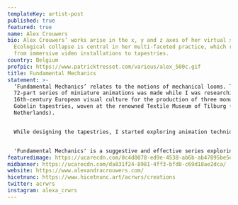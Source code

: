 ```yaml
---
templateKey: artist-post
published: true
featured: true
name: Alex Crouwers
bio: Alex Crouwers’ works arise in the x, y and z axes of her virtual studio.
  Ecological collapse is central in her multi-faceted practice, which ranges
  from immersive video installations to tapestries.
country: Belgium
profpic: https://www.patricktresset.com/various/alex_500c.gif
title: Fundamental Mechanics
statement: >-
  ‘Fundamental Mechanics’ relates to the motions of mechanical looms. This
  72-part series of miniature animations was made while I was researching
  16th-century European visual culture for the production of three monumental
  Gobelin tapestries, woven at the renowned Textile Museum of Tilburg (The
  Netherlands). 


  While designing the tapestries, I started exploring animation techniques using consumer technology. With the Instagram Stories feature on my old iPhone, I constructed rebus-like 'emblema', inspired by 16th-century alchemic emblem books. These ultra-short works combine emoji and .gif stickers pulled from the Giphy platform, including my own, now defunct, Giphy artist account, which accumulated over 195 million views in just 9 months.


  'Fundamental Mechanics' is a suggestive and effective series exploring non-linearity, non-spaces, portals, choices, and cognition, weaving a bridge across 500 years of art history.
featuredimage: https://ucarecdn.com/0c4d0078-ed9e-4538-ab6b-ab47895be5e4/
midbanner: https://ucarecdn.com/da831f24-8981-4ff3-bfd0-c69d18ae2dca/
website: https://www.alexandracrouwers.com/
hicetnunc: https://www.hicetnunc.art/acrwrs/creations
twitter: acrwrs
instagram: alexa_crwrs
---
```

